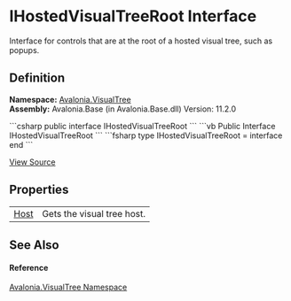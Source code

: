 # IHostedVisualTreeRoot Interface


Interface for controls that are at the root of a hosted visual tree, such as popups.



## Definition
**Namespace:** <a href="N_Avalonia_VisualTree">Avalonia.VisualTree</a>  
**Assembly:** Avalonia.Base (in Avalonia.Base.dll) Version: 11.2.0

<Tabs groupId="api-code-preview">
<TabItem value="csharp" label="C#">
```csharp
public interface IHostedVisualTreeRoot
```
</TabItem>
<TabItem value="vb" label="VB">
```vb
Public Interface IHostedVisualTreeRoot
```
</TabItem>
<TabItem value="fsharp" label="F#">
```fsharp
type IHostedVisualTreeRoot = interface end
```
</TabItem>
</Tabs>



<a href="https://github.com/AvaloniaUI/Avalonia/tree/master/src/Avalonia.Base/VisualTree/IHostedVisualTreeRoot.cs" title="View the source code">View Source</a>



## Properties
<table>
<tr>
<td><a href="P_Avalonia_VisualTree_IHostedVisualTreeRoot_Host">Host</a></td>
<td>Gets the visual tree host.</td>
</tr>
</table>

## See Also


#### Reference
<a href="N_Avalonia_VisualTree">Avalonia.VisualTree Namespace</a>  
